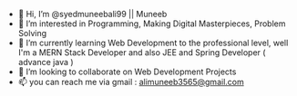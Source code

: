 - 👋 Hi, I’m @syedmuneebali99 || Muneeb
- 👀 I’m interested in Programming, Making Digital Masterpieces, Problem Solving
- 🌱 I’m currently learning Web Development to the professional level, well I'm a MERN Stack Developer and also JEE and Spring Developer ( advance java ) 
- 💞️ I’m looking to collaborate on Web Development Projects
- 📫 you can reach me via gmail : alimuneeb3565@gmail.com 

<!---
syedmuneebali99/syedmuneebali99 is a ✨ special ✨ repository because its `README.md` (this file) appears on your GitHub profile.
You can click the Preview link to take a look at your changes.
--->
